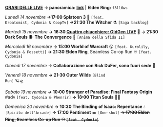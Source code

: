 <b><u>ORARI DELLE LIVE</u></b>
<b>→ panoramica: <a href="https://trello.com/b/iKwdSGf3/sabaku">link</a></b> | <b>Elden Ring:</b> <code>f3ll0ws</code>

<i>Lunedì 14 novembre</i>
<b>→17:00 Splatoon 3</b> 🔫 <code>[feat. Kroatomist, Cydonia & CoopTv]</code>
<b>→21:30 The Witcher</b> ⚗️ <code>[Saga backlog]</code>

<i>Martedì 15 novembre</i>
<b>→ 16:30 <a href="https://www.twitch.tv/oldgenproject">Quattro chiacchiere: OldGen LIVE</a></b> 💬
<b>→ 21:30 Dark Souls III: The Convergence</b> 🔮 <code>[Anima della Sfida II]</code>

<i>Mercoledì 16 novembre</i>
<b>→ 15:00 World of Warcraft</b> 😮 <code>[feat. Kurolily, Cydonia & Fossetti]</code>
<b>→ 21:30 Elden Ring</b>, Seamless Co-op Run ♾️ <code>[feat. Cydonia]</code>

<i>Giovedì 17 novembre</i>
<b>→ Collaborazione con Rick DuFer, sono fuori sede</b> 🧳

<i>Venerdì 18 novembre</i>
<b>→ 21:30 Outer Wilds</b> <code>[Blind Run]</code> 🪐🛸

<i>Sabato 19 novembre</i>
<b>→ 10:00 Stranger of Paradise: Final Fantasy Origin</b> #adv <code>[feat. Cydonia & Phenrir]</code>
<b>→ 18:00 Titan Souls</b> 🏹🗿

<i>Domenica 20 novembre</i>
<b>→ 10:30 The Binding of Isaac: Repentance</b> 💧 <code>[Spirito dell'Arcade]</code>
<b>→ 17:00 Pentiment</b> ✒️ <code>[One-shot]</code><b>
<s><b>→ 17:00 Elden Ring</b>, Seamless Co-op Run ♾️ <code>[feat. Cydonia]</code></s>
